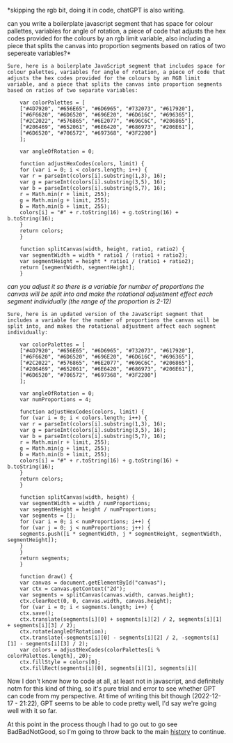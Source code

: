 
*skipping the rgb bit, doing it in code, chatGPT is also writing.

can you write a boilerplate javascript segment that has space for colour pallettes, variables for angle of rotation, a piece of code that adjusts the hex codes provided for the colours by an rgb limit variable, also including a piece that splits the canvas into proportion segments based on ratios of two sepereate variables?*

	Sure, here is a boilerplate JavaScript segment that includes space for colour palettes, variables for angle of rotation, a piece of code that adjusts the hex codes provided for the colours by an RGB limit variable, and a piece that splits the canvas into proportion segments based on ratios of two separate variables:
		
		var colorPalettes = [
		["#4D7920", "#656E65", "#6D6965", "#732073", "#617920"],
		["#6F6620", "#6D6520", "#696E20", "#6D616C", "#696365"],
		["#2C2022", "#576865", "#6E2077", "#696C6C", "#206865"],
		["#206469", "#652061", "#6E6420", "#686973", "#206E61"],
		["#6D6520", "#706572", "#697368", "#3F2200"]
		];
		
		var angleOfRotation = 0;
		
		function adjustHexCodes(colors, limit) {
		for (var i = 0; i < colors.length; i++) {
		var r = parseInt(colors[i].substring(1,3), 16);
		var g = parseInt(colors[i].substring(3,5), 16);
		var b = parseInt(colors[i].substring(5,7), 16);
		r = Math.min(r + limit, 255);
		g = Math.min(g + limit, 255);
		b = Math.min(b + limit, 255);
		colors[i] = "#" + r.toString(16) + g.toString(16) + b.toString(16);
		}
		return colors;
		}
		
		function splitCanvas(width, height, ratio1, ratio2) {
		var segmentWidth = width * ratio1 / (ratio1 + ratio2);
		var segmentHeight = height * ratio1 / (ratio1 + ratio2);
		return [segmentWidth, segmentHeight];
		}


*can you adjust it so there is a variable for number of proportions the canvas will be split into and make the rotational adjustment effect each segment individually (the range of the proportion is 2-12)*


	Sure, here is an updated version of the JavaScript segment that includes a variable for the number of proportions the canvas will be split into, and makes the rotational adjustment affect each segment individually:
	
		var colorPalettes = [
		["#4D7920", "#656E65", "#6D6965", "#732073", "#617920"],
		["#6F6620", "#6D6520", "#696E20", "#6D616C", "#696365"],
		["#2C2022", "#576865", "#6E2077", "#696C6C", "#206865"],
		["#206469", "#652061", "#6E6420", "#686973", "#206E61"],
		["#6D6520", "#706572", "#697368", "#3F2200"]
		];
		
		var angleOfRotation = 0;
		var numProportions = 4;
		
		function adjustHexCodes(colors, limit) {
		for (var i = 0; i < colors.length; i++) {
		var r = parseInt(colors[i].substring(1,3), 16);
		var g = parseInt(colors[i].substring(3,5), 16);
		var b = parseInt(colors[i].substring(5,7), 16);
		r = Math.min(r + limit, 255);
		g = Math.min(g + limit, 255);
		b = Math.min(b + limit, 255);
		colors[i] = "#" + r.toString(16) + g.toString(16) + b.toString(16);
		}
		return colors;
		}
		
		function splitCanvas(width, height) {
		var segmentWidth = width / numProportions;
		var segmentHeight = height / numProportions;
		var segments = [];
		for (var i = 0; i < numProportions; i++) {
		for (var j = 0; j < numProportions; j++) {
		segments.push([i * segmentWidth, j * segmentHeight, segmentWidth, segmentHeight]);
		}
		}
		return segments;
		}
		
		function draw() {
		var canvas = document.getElementById("canvas");
		var ctx = canvas.getContext("2d");
		var segments = splitCanvas(canvas.width, canvas.height);
		ctx.clearRect(0, 0, canvas.width, canvas.height);
		for (var i = 0; i < segments.length; i++) {
		ctx.save();
		ctx.translate(segments[i][0] + segments[i][2] / 2, segments[i][1] + segments[i][3] / 2);
		ctx.rotate(angleOfRotation);
		ctx.translate(-segments[i][0] - segments[i][2] / 2, -segments[i][1] - segments[i][3] / 2);
		var colors = adjustHexCodes(colorPalettes[i % colorPalettes.length], 20);
		ctx.fillStyle = colors[0];
		ctx.fillRect(segments[i][0], segments[i][1], segments[i][


Now I don't know how to code at all, at least not in javascript, and definitely notm for this kind of thing, so it's pure trial and error to see whether GPT can code from my perspective. At time of writing this bit though (2022-12-17 - 21:22), GPT seems to be able to code pretty well, I'd say we're going well with it so far.


At this point in the process though I had to go out to go see BadBadNotGood, so I'm going to throw back to the main [history](history.md) to continue.





